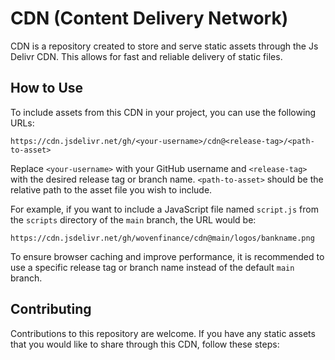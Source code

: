 # CDN (Content Delivery Network)

CDN is a repository created to store and serve static assets through the Js Delivr CDN. This allows for fast and reliable delivery of static files.

## How to Use

To include assets from this CDN in your project, you can use the following URLs:

```
https://cdn.jsdelivr.net/gh/<your-username>/cdn@<release-tag>/<path-to-asset>
```

Replace `<your-username>` with your GitHub username and `<release-tag>` with the desired release tag or branch name. `<path-to-asset>` should be the relative path to the asset file you wish to include.

For example, if you want to include a JavaScript file named `script.js` from the `scripts` directory of the `main` branch, the URL would be:

```
https://cdn.jsdelivr.net/gh/wovenfinance/cdn@main/logos/bankname.png
```

To ensure browser caching and improve performance, it is recommended to use a specific release tag or branch name instead of the default `main` branch.

## Contributing

Contributions to this repository are welcome. If you have any static assets that you would like to share through this CDN, follow these steps:
